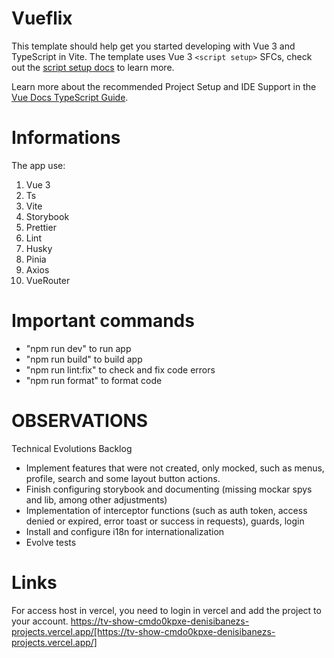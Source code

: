 # Vueflix

This template should help get you started developing with Vue 3 and TypeScript in Vite. The template uses Vue 3 `<script setup>` SFCs, check out the [script setup docs](https://v3.vuejs.org/api/sfc-script-setup.html#sfc-script-setup) to learn more.

Learn more about the recommended Project Setup and IDE Support in the [Vue Docs TypeScript Guide](https://vuejs.org/guide/typescript/overview.html#project-setup).

# Informations

The app use:

1. Vue 3
2. Ts
3. Vite
4. Storybook
5. Prettier
6. Lint
7. Husky
8. Pinia
9. Axios
10. VueRouter

# Important commands

* "npm run dev" to run app
* "npm run build" to build app
* "npm run lint:fix" to check and fix code errors
* "npm run format" to format code

# OBSERVATIONS
Technical Evolutions Backlog
- Implement features that were not created, only mocked, such as menus, profile, search and some layout button actions.
- Finish configuring storybook and documenting (missing mockar spys and lib, among other adjustments)
- Implementation of interceptor functions (such as auth token, access denied or expired, error toast or success in requests), guards, login
- Install and configure i18n for internationalization
- Evolve tests

# Links 

For access host in vercel, you need to login in vercel and add the project to your account.
https://tv-show-cmdo0kpxe-denisibanezs-projects.vercel.app/[https://tv-show-cmdo0kpxe-denisibanezs-projects.vercel.app/]

